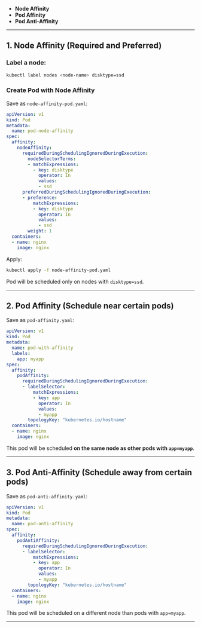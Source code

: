 
* **Node Affinity**
* **Pod Affinity**
* **Pod Anti-Affinity**

---

## 1. Node Affinity (Required and Preferred)

### Label a node:

```bash
kubectl label nodes <node-name> disktype=ssd
```

### Create Pod with Node Affinity

Save as `node-affinity-pod.yaml`:

```yaml
apiVersion: v1
kind: Pod
metadata:
  name: pod-node-affinity
spec:
  affinity:
    nodeAffinity:
      requiredDuringSchedulingIgnoredDuringExecution:
        nodeSelectorTerms:
        - matchExpressions:
          - key: disktype
            operator: In
            values:
            - ssd
      preferredDuringSchedulingIgnoredDuringExecution:
      - preference:
          matchExpressions:
          - key: disktype
            operator: In
            values:
            - ssd
        weight: 1
  containers:
  - name: nginx
    image: nginx
```

Apply:

```bash
kubectl apply -f node-affinity-pod.yaml
```

Pod will be scheduled only on nodes with `disktype=ssd`.

---

## 2. Pod Affinity (Schedule near certain pods)

Save as `pod-affinity.yaml`:

```yaml
apiVersion: v1
kind: Pod
metadata:
  name: pod-with-affinity
  labels:
    app: myapp
spec:
  affinity:
    podAffinity:
      requiredDuringSchedulingIgnoredDuringExecution:
      - labelSelector:
          matchExpressions:
          - key: app
            operator: In
            values:
            - myapp
        topologyKey: "kubernetes.io/hostname"
  containers:
  - name: nginx
    image: nginx
```

This pod will be scheduled **on the same node as other pods with `app=myapp`**.

---

## 3. Pod Anti-Affinity (Schedule away from certain pods)

Save as `pod-anti-affinity.yaml`:

```yaml
apiVersion: v1
kind: Pod
metadata:
  name: pod-anti-affinity
spec:
  affinity:
    podAntiAffinity:
      requiredDuringSchedulingIgnoredDuringExecution:
      - labelSelector:
          matchExpressions:
          - key: app
            operator: In
            values:
            - myapp
        topologyKey: "kubernetes.io/hostname"
  containers:
  - name: nginx
    image: nginx
```

This pod will be scheduled on a different node than pods with `app=myapp`.

---


